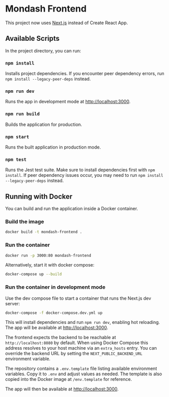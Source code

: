 # Mondash Frontend

This project now uses [Next.js](https://nextjs.org/) instead of Create React App.

## Available Scripts

In the project directory, you can run:

### `npm install`

Installs project dependencies. If you encounter peer dependency errors, run `npm install --legacy-peer-deps` instead.

### `npm run dev`

Runs the app in development mode at [http://localhost:3000](http://localhost:3000).

### `npm run build`

Builds the application for production.

### `npm start`

Runs the built application in production mode.

### `npm test`

Runs the Jest test suite. Make sure to install dependencies first with `npm install`. If peer dependency issues occur, you may need to run `npm install --legacy-peer-deps` instead.

## Running with Docker

You can build and run the application inside a Docker container.

### Build the image

```bash
docker build -t mondash-frontend .
```

### Run the container

```bash
docker run -p 3000:80 mondash-frontend
```

Alternatively, start it with docker compose:

```bash
docker-compose up --build
```

### Run the container in development mode

Use the dev compose file to start a container that runs the Next.js dev server:

```bash
docker-compose -f docker-compose.dev.yml up
```

This will install dependencies and run `npm run dev`, enabling hot reloading. The app will be available at [http://localhost:3000](http://localhost:3000).

The frontend expects the backend to be reachable at `http://localhost:8080` by default.
When using Docker Compose this address resolves to your host machine via an `extra_hosts` entry.
You can override the backend URL by setting the `NEXT_PUBLIC_BACKEND_URL` environment variable.

The repository contains a `.env.template` file listing available environment variables. Copy it to `.env` and adjust values as needed. The template is also copied into the Docker image at `/env.template` for reference.

The app will then be available at [http://localhost:3000](http://localhost:3000).
